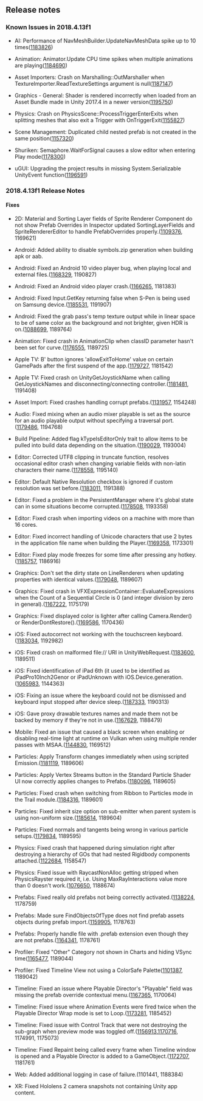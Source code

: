 ## Release notes

### Known Issues in 2018.4.13f1

-   AI: Performance of NavMeshBuilder.UpdateNavMeshData spike up to 10 times([1183826](https://issuetracker.unity3d.com/issues/performance-of-navmeshbuilder-dot-updatenavmeshdata-spike-up-to-10-times))

-   Animation: Animator.Update CPU time spikes when multiple animations are playing([1184690](https://issuetracker.unity3d.com/issues/animator-dot-update-cpu-time-spikes-when-multiple-animations-are-playing))

-   Asset Importers: Crash on Marshalling::OutMarshaller when TextureImporter.ReadTextureSettings argument is null([1187147](https://issuetracker.unity3d.com/issues/crash-on-marshalling-outmarshaller-when-textureimporter-dot-readtexturesettings-argument-is-null))

-   Graphics - General: Shader is rendered incorrectly when loaded from an Asset Bundle made in Unity 2017.4 in a newer version([1195750](https://issuetracker.unity3d.com/issues/shader-is-rendered-incorrectly-when-loaded-from-an-asset-bundle-made-in-unity-2017-dot-4-in-a-newer-version))

-   Physics: Crash on PhysicsScene::ProcessTriggerEnterExits when splitting meshes that also exit a Trigger with OnTriggerExit([1155827](https://issuetracker.unity3d.com/issues/crash-on-physicsscene-processtriggerenterexits-when-splitting-meshes-that-also-exit-a-trigger-with-ontriggerexit))

-   Scene Management: Duplicated child nested prefab is not created in the same position([1157320](https://issuetracker.unity3d.com/issues/duplicated-child-nested-prefab-is-not-created-in-the-same-position))

-   Shuriken: Semaphore.WaitForSignal causes a slow editor when entering Play mode([1178300](https://issuetracker.unity3d.com/issues/semaphore-dot-waitforsignal-causes-a-slow-editor-when-entering-play-mode))

-   uGUI: Upgrading the project results in missing System.Serializable UnityEvent function([1196591](https://issuetracker.unity3d.com/issues/upgrading-the-project-results-in-missing-system-dot-serializable-unityevent-function))

### 2018.4.13f1 Release Notes

#### Fixes

-   2D: Material and Sorting Layer fields of Sprite Renderer Component do not show Prefab Overrides in Inspector updated SortingLayerFields and SpriteRendererEditor to handle PrefabOverrides properly.([1109376](https://issuetracker.unity3d.com/issues/material-and-sorting-layer-fields-of-sprite-renderer-component-do-not-show-prefab-overrides-in-inspector), 1169621)

-   Android: Added ability to disable symbols.zip generation when building apk or aab.

-   Android: Fixed an Android 10 video player bug, when playing local and external files.([1168329](https://issuetracker.unity3d.com/issues/android-video-player-cannot-play-files-located-in-the-persistent-data-directory-on-android-10), 1190827)

-   Android: Fixed an Android video player crash.([1166265](https://issuetracker.unity3d.com/issues/android-app-crashes-on-shutdown-when-freeing-resources-related-to-androidvideomedia), 1181383)

-   Android: Fixed Input.GetKey returning false when S-Pen is being used on Samsung device.([1185531](https://issuetracker.unity3d.com/issues/android-input-dot-getkey-returns-false-when-when-s-pen-is-being-used-on-samsung-device), 1191907)

-   Android: Fixed the grab pass\'s temp texture output while in linear space to be of same color as the background and not brighter, given HDR is on.([1088699](https://issuetracker.unity3d.com/issues/android-object-becomes-brighter-when-grabpass-is-used-and-color-space-is-set-to-linear), 1189764)

-   Animation: Fixed crash in AnimationClip when classID parameter hasn\'t been set for curve.([1176555](https://issuetracker.unity3d.com/issues/macos-crashes-on-unityengine-animation-genericanimationbindingcache-creategenericbinding-while-importing-animation-asset), 1189725)

-   Apple TV: B\' button ignores \'allowExitToHome\' value on certain GamePads after the first suspend of the app.([1179727](https://issuetracker.unity3d.com/issues/tvos-b-button-ignores-allowexittohome-value-on-certain-gamepads-after-the-first-suspend-of-the-app), 1181542)

-   Apple TV: Fixed crash on UnityGetJoystickName when calling GetJoystickNames and disconnecting/connecting controller.([1181481](https://issuetracker.unity3d.com/issues/crash-on-unitygetjoystickname-when-calling-getjoysticknames-and-disconnecting-slash-connecting-controller), 1191408)

-   Asset Import: Fixed crashes handling corrupt prefabs.([1131957](https://issuetracker.unity3d.com/issues/selecting-prefab-in-project-window-crashes-the-editor), 1154248)

-   Audio: Fixed mixing when an audio mixer playable is set as the source for an audio playable output without specifying a traversal port.([1179486](https://issuetracker.unity3d.com/issues/playables-api-audiomixerplayable-plays-only-the-clip-from-first-input-when-crossfading-at-least-two-clips), 1194768)

-   Build Pipeline: Added flag kTypeIsEditorOnly trait to allow items to be pulled into build data depending on the situation.([1190029](https://issuetracker.unity3d.com/issues/preview-animation-clip-are-included-in-the-asset-bundle-using-scripting-build-pipeline), 1193004)

-   Editor: Corrected UTF8 clipping in truncate function, resolves occasional editor crash when changing variable fields with non-latin characters their name.([1178558](https://issuetracker.unity3d.com/issues/macos-crash-when-setting-a-string-value-with-non-latin-letters), 1195140)

-   Editor: Default Native Resolution checkbox is ignored if custom resolution was set before.([1183011](https://issuetracker.unity3d.com/issues/macos-default-is-native-resolution-checkbox-is-ignored-if-custom-resolution-was-set-before), 1191388)

-   Editor: Fixed a problem in the PersistentManager where it\'s global state can in some situations become corrupted.([1178508](https://issuetracker.unity3d.com/issues/assetbundle-the-referenced-script-unknown-on-this-behaviour-is-missing-has-occurred-when-loading-assetbundle), 1193358)

-   Editor: Fixed crash when importing videos on a machine with more than 16 cores.

-   Editor: Fixed incorrect handling of Unicode characters that use 2 bytes in the application file name when building the Player.([1169358](https://issuetracker.unity3d.com/issues/japanese-diacritic-symbols-are-missing-from-the-build-executable-file-when-building-the-project), 1173301)

-   Editor: Fixed play mode freezes for some time after pressing any hotkey.([1185757](https://issuetracker.unity3d.com/issues/play-mode-freezes-for-some-time-after-pressing-any-hotkey), 1186916)

-   Graphics: Don\'t set the dirty state on LineRenderers when updating properties with identical values.([1179048](https://issuetracker.unity3d.com/issues/onvalidate-is-called-every-frame-on-prefab-asset), 1189607)

-   Graphics: Fixed crash in VFXExpressionContainer::EvaluateExpressions when the Count of a Sequential Circle is 0 (and integer division by zero in general).([1167222](https://issuetracker.unity3d.com/issues/visual-effect-graph-crash-on-vfxexpressioncontainer-evaluateexpressions-when-the-count-of-a-sequential-circle-is-0), 1175179)

-   Graphics: Fixed displayed color is lighter after calling Camera.Render() or RenderDontRestore().([1169586](https://issuetracker.unity3d.com/issues/mobile-displayed-color-is-lighter-after-calling-camera-dot-render-or-renderdontrestore), 1170436)

-   iOS: Fixed autocorrect not working with the touchscreen keyboard.([1183034](https://issuetracker.unity3d.com/issues/autocorrect-is-not-shown-when-typing), 1192982)

-   iOS: Fixed crash on malformed file:// URI in UnityWebRequest.([1183600](https://issuetracker.unity3d.com/issues/ios-13-unitywebrequest-dot-sendwebrequest-crashes-when-opening-local-file-with-file-slash-slash-slash-prefix), 1189511)

-   iOS: Fixed identification of iPad 6th (it used to be identified as iPadPro10Inch2Genor or iPadUnknown with iOS.Device.generation.([1065983](https://issuetracker.unity3d.com/issues/ios-ipad-6th-generation-is-identified-as-ipadpro10inch2genor-or-ipadunknown-with-ios-dot-device-dot-generation), 1144363)

-   iOS: Fixing an issue where the keyboard could not be dismissed and keyboard input stopped after device sleep.([1187333](https://issuetracker.unity3d.com/issues/ios-13-if-the-keyboard-is-brought-up-and-the-device-goes-to-sleep-after-waking-the-device-the-keyboard-cannot-be-dismissed), 1190313)

-   iOS: Gave proxy drawable textures names and made them not be backed by memory if they\'re not in use.([1167629](https://issuetracker.unity3d.com/issues/ios-metal-using-xcode-gpu-frame-capture-extra-unused-screen-sized-textures-can-be-seen-on-metal), 1188479)

-   Mobile: Fixed an issue that caused a black screen when enabling or disabling real-time light at runtime on Vulkan when using multiple render passes with MSAA.([1144830](https://issuetracker.unity3d.com/issues/android-gles3-images-are-rendered-after-a-delay-on-some-devices), 1169512)

-   Particles: Apply Transform changes immediately when using scripted Emission.([1181119](https://issuetracker.unity3d.com/issues/first-emitted-particle-ignores-transform-rotation-changes-when-using-particle-emit-system), 1189606)

-   Particles: Apply Vertex Streams button in the Standard Particle Shader UI now correctly applies changes to Prefabs.([1180096](https://issuetracker.unity3d.com/issues/applying-vertex-stream-layout-to-a-particle-system-does-not-work-in-prefab-mode), 1189605)

-   Particles: Fixed crash when switching from Ribbon to Particles mode in the Trail module.([1184316](https://issuetracker.unity3d.com/issues/editor-crash-on-particlesystemgeometryjob-schedulejobs-when-changing-trailmode-from-ribbon-to-particles-and-emission-is-enabled), 1189601)

-   Particles: Fixed inherit size option on sub-emitter when parent system is using non-uniform size.([1185614](https://issuetracker.unity3d.com/issues/sub-emitter-particles-width-is-twice-its-height-when-separate-axes-in-the-size-over-lifetime-module-is-enabled-and-set-to-1), 1189604)

-   Particles: Fixed normals and tangents being wrong in various particle setups.([1179834](https://issuetracker.unity3d.com/issues/graphics-particles-normals-and-tangents-in-particle-system-are-incorrect-with-specific-particle-settings), 1189595)

-   Physics: Fixed crash that happened during simulation right after destroying a hierarchy of GOs that had nested Rigidbody components attached.([1122684](https://issuetracker.unity3d.com/issues/crash-in-physics-physicsmanager-simulate), 1158547)

-   Physics: Fixed issue with RaycastNonAlloc getting stripped when PhysicsRayster required it, i.e. Using MaxRayInteractions value more than 0 doesn\'t work.([1076650](https://issuetracker.unity3d.com/issues/ios-using-maxrayinteractions-value-more-than-0-doesnt-work-on-ios-device), 1188674)

-   Prefabs: Fixed really old prefabs not being correctly activated.([1138224](https://issuetracker.unity3d.com/issues/enabled-prefab-is-disabled-after-upgrading-to-improved-prefabs), 1178759)

-   Prefabs: Made sure FindObjectsOfType does not find prefab assets objects during prefab import.([1159905](https://issuetracker.unity3d.com/issues/transform-getworldtolocalmatrix-crash-during-first-import-when-accessing-components-in-prefabs), 1178763)

-   Prefabs: Properly handle file with .prefab extension even though they are not prefabs.([1164341](https://issuetracker.unity3d.com/issues/non-prefab-assets-with-prefab-extension-are-incorrectly-handled-by-the-prefab-importer), 1178761)

-   Profiler: Fixed \"Other\" Category not shown in Charts and hiding VSync time([1165477](https://issuetracker.unity3d.com/issues/other-category-is-not-shown-in-the-player-profiler-graph-if-a-sample-is-not-selected), 1189044)

-   Profiler: Fixed Timeline View not using a ColorSafe Palette([1101387](https://issuetracker.unity3d.com/issues/profiler-color-changes-are-not-reflecting-on-selecting-color-blind-mode-in-profiling-timeline), 1189042)

-   Timeline: Fixed an issue where Playable Director\'s \"Playable\" field was missing the prefab override contextual menu.([1167365](https://issuetracker.unity3d.com/issues/playable-directors-playable-field-lacks-context-menu-when-overriding-it-to-a-prefab), 1170064)

-   Timeline: Fixed issue where Animation Events were fired twice when the Playable Director Wrap mode is set to Loop.([1173281](https://issuetracker.unity3d.com/issues/animation-event-in-timeline-triggers-twice), 1185452)

-   Timeline: Fixed issue with Control Track that were not destroying the sub-graph when preview mode was toggled off.([1156913](https://issuetracker.unity3d.com/issues/ui-gameobjects-directors-current-time-is-not-reset-to-0-when-it-ends-on-the-last-frame-of-the-playabledirector),[1170716](https://issuetracker.unity3d.com/issues/post-playback-state-of-an-activation-track-does-not-trigger-when-another-timeline-with-a-control-track-is-disabled), 1174991, 1175073)

-   Timeline: Fixed Repaint being called every frame when Timeline window is opened and a Playable Director is added to a GameObject.([1172707](https://issuetracker.unity3d.com/issues/panelupdate-is-called-every-frame-when-timeline-is-opened-and-playable-director-with-an-empty-playable-field-is-selected), 1181761)

-   Web: Added additional logging in case of failure.(1101441, 1188384)

-   XR: Fixed Hololens 2 camera snapshots not containing Unity app content.
